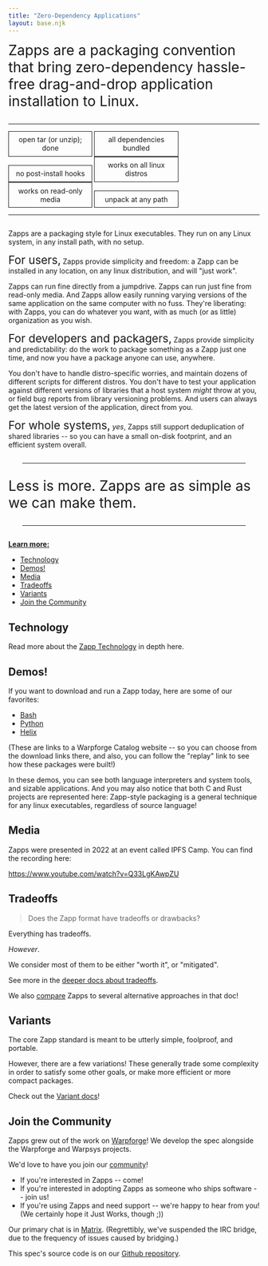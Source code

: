 ```yaml
---
title: "Zero-Dependency Applications"
layout: base.njk
---
```


<span style="font-size:200%;">
Zapps are a packaging convention that bring zero-dependency hassle-free
drag-and-drop application installation to Linux.
</span>

<hr style="margin-top:2em;" />

<div style="display:inline-block; width:30%; text-align:center; border: 1px solid; padding:1ex;">
	open tar (or unzip); done
</div>
<div style="display:inline-block; width:30%; text-align:center; border: 1px solid; padding:1ex;">
	all dependencies bundled
</div>
<div style="display:inline-block; width:30%; text-align:center; border: 1px solid; padding:1ex;">
	no post-install hooks
</div>
<div style="display:inline-block; width:30%; text-align:center; border: 1px solid; padding:1ex;">
	works on all linux distros
</div>
<div style="display:inline-block; width:30%; text-align:center; border: 1px solid; padding:1ex;">
	works on read-only media
</div>
<div style="display:inline-block; width:30%; text-align:center; border: 1px solid; padding:1ex;">
	unpack at any path
</div>

<hr style="margin-bottom:2em;" />

Zapps are a packaging style for Linux executables.
They run on any Linux system, in any install path, with no setup.

<span style="font-size:160%">For users,</span>
Zapps provide simplicity and freedom:
a Zapp can be installed in any location, on any linux distribution, and will "just work".

Zapps can run fine directly from a jumpdrive.
Zapps can run just fine from read-only media.
And Zapps allow easily running varying versions of the same application on the same computer with no fuss.
They're liberating: with Zapps, you can do whatever you want, with as much (or as little) organization as you wish.

<span style="font-size:160%">For developers and packagers,</span>
Zapps provide simplicity and predictability:
do the work to package something as a Zapp just one time, and now you have a package anyone can use, anywhere.

You don't have to handle distro-specific worries, and maintain dozens of different scripts for different distros.
You don't have to test your application against different versions of libraries that a host system _might_ throw at you, or field bug reports from library versioning problems.
And users can always get the latest version of the application, direct from you.

<span style="font-size:160%">For whole systems,</span>
_yes_, Zapps still support deduplication of shared libraries -- so you can have a small on-disk footprint, and an efficient system overall.

<hr style="margin:2em;" />

<span style="font-size:200%">
Less is more.  Zapps are as simple as we can make them.
</span>

<hr style="margin:2em;" />

<!-- cursed: don't use h2 here because TOC plugin really wants to redundantly put it in the list right under itself. -->
<u><b>Learn more:</b></u>

- [Technology](#technology)
- [Demos!](#demos)
- [Media](#media)
- [Tradeoffs](#tradeoffs)
- [Variants](#variants)
- [Join the Community](#join-the-community)


Technology
----------

Read more about the [Zapp Technology](/technology.md) in depth here.


Demos!
------

If you want to download and run a Zapp today, here are some of our favorites:

- [Bash](https://catalog.warpsys.org/warpsys.org/bash/_releases/v5.1.16-2.html)
- [Python](https://catalog.warpsys.org/warpsys.org/python/_releases/v3.10.4.html)
- [Helix](https://catalog.warpsys.org/warpsys.org/helix/_releases/22.05.html)

(These are links to a Warpforge Catalog website -- so you can choose from the download links there,
and also, you can follow the "replay" link to see how these packages were built!)

In these demos, you can see both language interpreters and system tools, and sizable applications.
And you may also notice that both C and Rust projects are represented here:
Zapp-style packaging is a general technique for any linux executables, regardless of source language!


Media
-----

Zapps were presented in 2022 at an event called IPFS Camp.  You can find the recording here:

https://www.youtube.com/watch?v=Q33LgKAwpZU



Tradeoffs
---------

> Does the Zapp format have tradeoffs or drawbacks?

Everything has tradeoffs.

_However_.

We consider most of them to be either "worth it", or "mitigated".

See more in the [deeper docs about tradeoffs](/compare.md#tradeoffs).

We also [compare](/compare.md#how-is-this-different-from) Zapps to several alternative approaches in that doc!


Variants
--------

The core Zapp standard is meant to be utterly simple, foolproof, and portable.

However, there are a few variations!  These generally trade some complexity in order to satisfy some other goals, or make more efficient or more compact packages.

Check out the [Variant docs](/variations.md)!


Join the Community
------------------

Zapps grew out of the work on [Warpforge](http://warpforge.io/)!
We develop the spec alongside the Warpforge and Warpsys projects.

We'd love to have you join our [community](https://warpforge.io/community/)!

- If you're interested in Zapps -- come!
- If you're interested in adopting Zapps as someone who ships software -- join us!
- If you're using Zapps and need support -- we're happy to hear from you!  (We certainly hope it Just Works, though ;))

Our primary chat is in [Matrix](https://matrix.to/#/#warpforge:matrix.org).
(Regrettibly, we've suspended the IRC bridge, due to the frequency of issues caused by bridging.)

This spec's source code is on our [Github repository](https://github.com/warptools/zapps).
